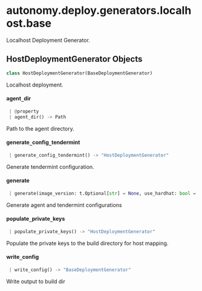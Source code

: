 <a name="autonomy.deploy.generators.localhost.base"></a>
# autonomy.deploy.generators.localhost.base

Localhost Deployment Generator.

<a name="autonomy.deploy.generators.localhost.base.HostDeploymentGenerator"></a>
## HostDeploymentGenerator Objects

```python
class HostDeploymentGenerator(BaseDeploymentGenerator)
```

Localhost deployment.

<a name="autonomy.deploy.generators.localhost.base.HostDeploymentGenerator.agent_dir"></a>
#### agent`_`dir

```python
 | @property
 | agent_dir() -> Path
```

Path to the agent directory.

<a name="autonomy.deploy.generators.localhost.base.HostDeploymentGenerator.generate_config_tendermint"></a>
#### generate`_`config`_`tendermint

```python
 | generate_config_tendermint() -> "HostDeploymentGenerator"
```

Generate tendermint configuration.

<a name="autonomy.deploy.generators.localhost.base.HostDeploymentGenerator.generate"></a>
#### generate

```python
 | generate(image_version: t.Optional[str] = None, use_hardhat: bool = False, use_acn: bool = False) -> "HostDeploymentGenerator"
```

Generate agent and tendermint configurations

<a name="autonomy.deploy.generators.localhost.base.HostDeploymentGenerator.populate_private_keys"></a>
#### populate`_`private`_`keys

```python
 | populate_private_keys() -> "HostDeploymentGenerator"
```

Populate the private keys to the build directory for host mapping.

<a name="autonomy.deploy.generators.localhost.base.HostDeploymentGenerator.write_config"></a>
#### write`_`config

```python
 | write_config() -> "BaseDeploymentGenerator"
```

Write output to build dir

